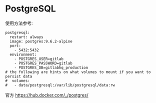 # PostgreSQL

使用方法参考:

```
postgresql:
  restart: always
  image: postgres:9.6.2-alpine
  port:
  	- 5432:5432
  environment:
	- POSTGRES_USER=gitlab
	- POSTGRES_PASSWORD=gitlab
	- POSTGRES_DB=gitlabhq_production
# the following are hints on what volumes to mount if you want to persist data
#  volumes:
#	- data/postgresql:/var/lib/postgresql/data:rw
```

官方 https://hub.docker.com/_/postgres/


